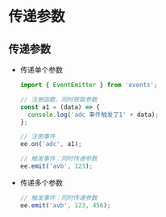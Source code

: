 # 传递参数

## 传递参数

+ 传递单个参数

    ```javascript
    import { EventEmitter } from 'events';

    // 注册函数，同时获取参数
    const a1 = (data) => {
      console.log('adc 事件触发了1' + data);
    };

    // 注册事件
    ee.on('adc', a1);

    // 触发事件：同时传递参数
    ee.emit('avb', 123);
    ```

+ 传递多个参数

    ```javascript
    // 触发事件：同时传递参数
    ee.emit('avb', 123, 456);
    ```
